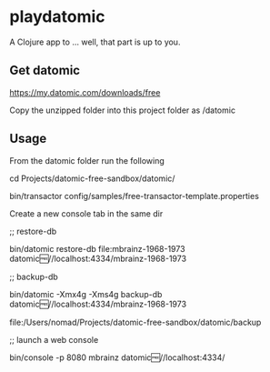 # playdatomic

A Clojure app to ... well, that part is up to you.

## Get datomic

https://my.datomic.com/downloads/free

Copy the unzipped folder into this project folder as /datomic

## Usage

From the datomic folder run the following

cd Projects/datomic-free-sandbox/datomic/

bin/transactor config/samples/free-transactor-template.properties

Create a new console tab in the same dir

;; restore-db

bin/datomic restore-db file:mbrainz-1968-1973 datomic:free://localhost:4334/mbrainz-1968-1973

;; backup-db

bin/datomic -Xmx4g -Xms4g backup-db datomic:free://localhost:4334/mbrainz-1968-1973

file:/Users/nomad/Projects/datomic-free-sandbox/datomic/backup

;; launch a web console

bin/console -p 8080 mbrainz datomic:free://localhost:4334/
